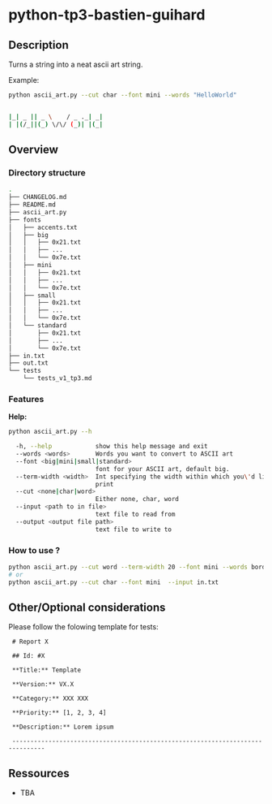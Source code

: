 # python-tp3-bastien-guihard

## Description

Turns a string into a neat ascii art string.

Example:

```bash
python ascii_art.py --cut char --font mini --words "HelloWorld"


|_| _ || _ \    / _ ._| _|
| |(/_||(_) \/\/ (_)| |(_|

```
## Overview

### Directory structure

```bash
.
├── CHANGELOG.md
├── README.md
├── ascii_art.py
├── fonts
│   ├── accents.txt
│   ├── big
│   │   ├── 0x21.txt
│   │   ├── ...
│   │   └── 0x7e.txt
│   ├── mini
│   │   ├── 0x21.txt
│   │   ├── ...
│   │   └── 0x7e.txt
│   ├── small
│   │   ├── 0x21.txt
│   │   ├── ...
│   │   └── 0x7e.txt
│   └── standard
│       ├── 0x21.txt
│       ├── ...
│       └── 0x7e.txt
├── in.txt
├── out.txt
└── tests
    └── tests_v1_tp3.md
```

### Features
**Help:**
```bash
python ascii_art.py --h
```

```bash
  -h, --help            show this help message and exit
  --words <words>       Words you want to convert to ASCII art
  --font <big|mini|small|standard>
                        font for your ASCII art, default big.
  --term-width <width>  Int specifying the width within which you\'d like to
                        print
  --cut <none|char|word>
                        Either none, char, word
  --input <path to in file>
                        text file to read from
  --output <output file path>
                        text file to write to
```

### How to use ?
```bash
python ascii_art.py --cut word --term-width 20 --font mini --words bordel
# or
python ascii_art.py --cut char --font mini  --input in.txt
```

## Other/Optional considerations

Please follow the folowing template for tests:

```
 # Report X

 ## Id: #X

 **Title:** Template

 **Version:** VX.X

 **Category:** XXX XXX

 **Priority:** [1, 2, 3, 4]

 **Description:** Lorem ipsum

 -------------------------------------------------------------------------------
```

## Ressources

- TBA 

